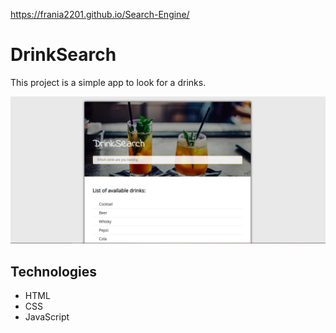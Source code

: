 https://frania2201.github.io/Search-Engine/

# DrinkSearch
This project is a simple app to look for a drinks.

![Example screenshot](./screenshot.png)

## Technologies
* HTML
* CSS
* JavaScript
